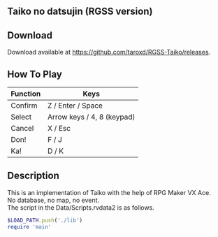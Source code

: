 Taiko no datsujin (RGSS version) 
------

## Download ##
 
Download available at <https://github.com/taroxd/RGSS-Taiko/releases>.

## How To Play ##
|  Function  |  Keys                       |
| ---------- | --------------------------- |
| Confirm    |  Z / Enter / Space          |
| Select     |  Arrow keys / 4, 8 (keypad) |
| Cancel     |  X / Esc                    |
| Don!       |  F / J                      |
| Ka!        |  D / K                      |

## Description ##

This is an implementation of Taiko with the help of RPG Maker VX Ace.  
No database, no map, no event.  
The script in the Data/Scripts.rvdata2 is as follows.

```ruby
$LOAD_PATH.push('./lib')
require 'main'
```